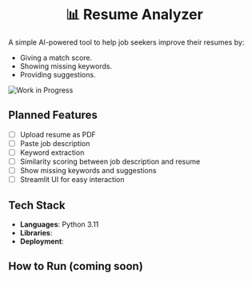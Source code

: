 <div align="center">
  <h1> 📊 Resume Analyzer </h1>
</div>

<!-- ## Project Description -->
A simple AI-powered tool to help job seekers improve their resumes by:
- Giving a match score.
- Showing missing keywords.
- Providing suggestions.


![Work in Progress](https://img.shields.io/badge/status-Work_in_Progress-fff7aa)


## Planned Features
- [ ] Upload resume as PDF
- [ ] Paste job description
- [ ] Keyword extraction
- [ ] Similarity scoring between job description and resume
- [ ] Show missing keywords and suggestions
- [ ] Streamlit UI for easy interaction

## Tech Stack
- **Languages**: Python 3.11
- **Libraries**:
- **Deployment**:

## How to Run (coming soon)

